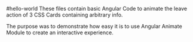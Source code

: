 #hello-world
These files contain basic Angular Code to animate the leave action of 3 CSS Cards containing arbitrary info.

The purpose was to demonstrate how easy it is to use Angular Animate Module to create an interactive experience.
